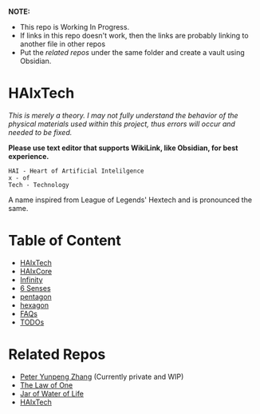 **NOTE:** 
- This repo is Working In Progress.
- If links in this repo doesn't work, then the links are probably linking to another file in other repos
- Put the *related repos* under the same folder and create a vault using Obsidian.
# HAIxTech
*This is merely a theory. I may not fully understand the behavior of the physical materials used within this project, thus errors will occur and needed to be fixed.*

**Please use text editor that supports WikiLink, like Obsidian, for best experience.**

```
HAI - Heart of Artificial Intelilgence
x - of
Tech - Technology
```

A name inspired from League of Legends' Hextech and is pronounced the same.


# Table of Content
- [HAIxTech](HAIxTech.md)
- [HAIxCore](HAIxCore.md)
- [Infinity](./Infinity.md)
- [6 Senses](6%20Senses.md)
- [pentagon](pentagon.md)
- [hexagon](hexagon.md)
- [FAQs](FAQs.md)
- [TODOs](TODOs.md)

# Related Repos
- [Peter Yunpeng Zhang](https://github.com/peteryzhang6/pyzzyp) (Currently private and WIP)
- [The Law of One](https://github.com/peteryzhang6/The-Law-of-One)
- [Jar of Water of Life](https://github.com/peteryzhang6/Jar-of-Water-of-Life)
- [HAIxTech](https://github.com/peteryzhang6/HAIxTech)
